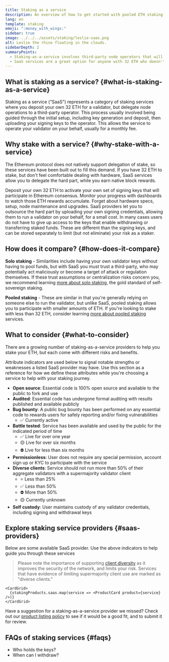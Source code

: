```yaml
---
title: Staking as a service
description: An overview of how to get started with pooled ETH staking
lang: en
template: staking
emoji: ":money_with_wings:"
sidebar: true
image: ../../../assets/staking/leslie-saas.png
alt: Leslie the rhino floating in the clouds.
sidebarDepth: 2
summaryPoints:
  - Staking-as-a-service involves third-party node operators that will handle the operation of your validator client.
  - SaaS services are a great option for anyone with 32 ETH who doesn't feel comfortable dealing with the technical complexity of running a node.
---
```


## What is staking as a service? {#what-is-staking-as-a-service}

Staking as a service (“SaaS") represents a category of staking services where you deposit your own 32 ETH for a validator, but delegate node operations to a third-party operator. This process usually involved being guided through the initial setup, including key generation and deposit, then uploading your signing keys to the operator. This allows the service to operate your validator on your behalf, usually for a monthly fee.

## Why stake with a service? {#why-stake-with-a-service}

The Ethereum protocol does not natively support delegation of stake, so these services have been built out to fill this demand. If you have 32 ETH to stake, but don't feel comfortable dealing with hardware, SaaS services allow you to delegate the hard part, while you earn native block rewards.

<Card title="Your own validator">
  Deposit your own 32 ETH to activate your own set of signing keys that will participate in Ethereum consensus. Monitor your progress with dashboards to watch those ETH rewards accumulate.
</Card>
<Card title="Easy to start">
  Forget about hardware specs, setup, node maintenance and upgrades.
  SaaS providers let you to outsource the hard part by uploading your own signing credentials, allowing them to run a validator on your behalf, for a small cost.
</Card>
<Card title="Limit your risk">
  In many cases users do not have to give up access to the keys that enable withdrawing or transferring staked funds. These are different than the signing keys, and can be stored separately to limit (but not eliminate) your risk as a staker.
</Card>

## How does it compare? {#how-does-it-compare}

**Solo staking** - Similarities include having your own validator keys without having to pool funds, but with SaaS you must trust a third-party, who may potentially act maliciously or become a target of attack or regulation themselves. If these trust assumptions or centralization risks concern you, we recommend learning [more about solo staking](/staking/solo), the gold standard of self-sovereign staking.

**Pooled staking** - These are similar in that you're generally relying on someone else to run the validator, but unlike SaaS, pooled staking allows you to participate with smaller amounts of ETH. If you're looking to stake with less than 32 ETH, consider learning [more about pooled staking](/staking/pools) services.

## What to consider {#what-to-consider}

There are a growing number of staking-as-a-service providers to help you stake your ETH, but each come with different risks and benefits.

Attribute indicators are used below to signal notable strengths or weaknesses a listed SaaS provider may have. Use this section as a reference for how we define these attributes while you're choosing a service to help with your staking journey.

- **Open source**: Essential code is 100% open source and available to the public to fork and use
- **Audited**: Essential code has undergone formal auditing with results published and available publicly
- **Bug bounty**: A public bug bounty has been performed on any essential code to rewards users for safely reporting and/or fixing vulnerabilities
  - ✅ Currently active
- **Battle tested**: Service has been available and used by the public for the indicated period of time
  - ✅ Live for over one year
  - 🟡 Live for over six months
  - ⛔️ Live for less than six months
- **Permissionless**: User does not require any special permission, account sign up or KYC to participate with the service
- **Diverse clients**: Service should not run more than 50% of their aggregate validators with a supermajority validator client
  - ⭐️ Less than 25%
  - ✅ Less than 50%
  - ⛔️ More than 50%
  - 🟡 Currently unknown
- **Self custody**: User maintains custody of any validator credentials, including signing and withdrawal keys

## Explore staking service providers {#saas-providers}

Below are some available SaaS provider. Use the above indicators to help guide you through these services

> Please note the importance of supporting [client diversity](/client-diversity) as it improves the security of the network, and limits your risk. Services that have evidence of limiting supermajority client use are marked as "diverse clients."

```
<CardGrid>
  {stakingProducts.saas.map(service => <ProductCard product={service} />)}
</CardGrid>
```

Have a suggestion for a staking-as-a-service provider we missed? Check out our [product listing policy](/contributing/adding-staking-product) to see if it would be a good fit, and to submit it for review.

## FAQs of staking services {#faqs}

- Who holds the keys?
- When can I withdraw?
<!-- TODO: Fill out FAQ -->
